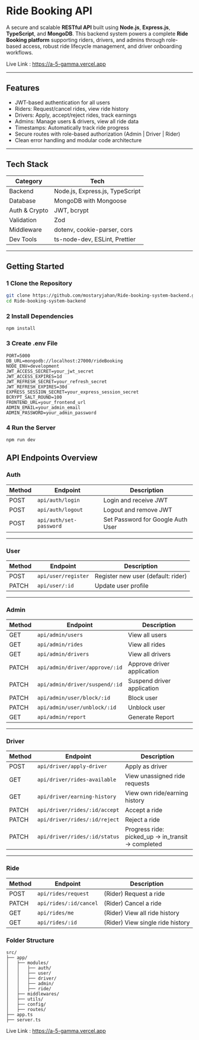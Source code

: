 # Ride Booking API

A secure and scalable **RESTful API** built using **Node.js**, **Express.js**, **TypeScript**, and **MongoDB**. This backend system powers a complete **Ride Booking platform** supporting riders, drivers, and admins through role-based access, robust ride lifecycle management, and driver onboarding workflows.


 Live Link : https://a-5-gamma.vercel.app


---

## Features

- JWT-based authentication for all users  
- Riders: Request/cancel rides, view ride history  
- Drivers: Apply, accept/reject rides, track earnings  
- Admins: Manage users & drivers, view all ride data  
-  Timestamps: Automatically track ride progress  
- Secure routes with role-based authorization (Admin | Driver | Rider)  
- Clean error handling and modular code architecture  

---

## Tech Stack

| Category      | Tech                                     |
|---------------|------------------------------------------|
| Backend       | Node.js, Express.js, TypeScript          |
| Database      | MongoDB with Mongoose                    |
| Auth & Crypto | JWT, bcrypt                              |
| Validation    | Zod                                      |
| Middleware    | dotenv, cookie-parser, cors              |
| Dev Tools     | ts-node-dev, ESLint, Prettier            |

---

##  Getting Started

### 1️ Clone the Repository

```bash
git clone https://github.com/mostaryjahan/Ride-booking-system-backend.git
cd Ride-booking-system-backend
```
### 2️ Install Dependencies
```
npm install
```

### 3 Create .env File
```
PORT=5000
DB_URL=mongodb://localhost:27000/rideBooking
NODE_ENV=development
JWT_ACCESS_SECRET=your_jwt_secret
JWT_ACCESS_EXPIRES=1d
JWT_REFRESH_SECRET=your_refresh_secret
JWT_REFRESH_EXPIRES=30d
EXPRESS_SESSION_SECRET=your_express_session_secret
BCRYPT_SALT_ROUND=100
FRONTEND_URL=your_frontend_url
ADMIN_EMAIL=your_admin_email
ADMIN_PASSWORD=your_admin_password

```
### 4️ Run the Server
```
npm run dev
```

## API Endpoints Overview

###  Auth

| Method | Endpoint              | Description                     |
|--------|-----------------------|---------------------------------|
| POST   | `api/auth/login`         | Login and receive JWT           |
| POST   | `api/auth/logout`        | Logout and remove JWT           |
| POST   | `api/auth/set-password`  | Set Password for Google Auth User |

---

###  User

| Method | Endpoint       | Description                            |
|--------|----------------|----------------------------------------|
| POST   | `api/user/register` | Register new user (default: rider)     |
| PATCH  | `api/user/:id`      | Update user profile                    |

---

###  Admin

| Method | Endpoint                         | Description                    |
|--------|----------------------------------|--------------------------------|
| GET    | `api/admin/users`                   | View all users                 |
| GET    | `api/admin/rides`                   | View all rides                 |
| GET    | `api/admin/drivers`                 | View all drivers               |
| PATCH  | `api/admin/driver/approve/:id`      | Approve driver application     |
| PATCH  | `api/admin/driver/suspend/:id`      | Suspend driver application     |
| PATCH  | `api/admin/user/block/:id`          | Block user                     |
| PATCH  | `api/admin/user/unblock/:id`        | Unblock user                   |
| GET    | `api/admin/report`                  | Generate Report                |

---

###  Driver

| Method | Endpoint                          | Description                                        |
|--------|-----------------------------------|----------------------------------------------------|
| POST   | `api/driver/apply-driver`            | Apply as driver                                   |
| GET    | `api/driver/rides-available`         | View unassigned ride requests                     |
| GET    | `api/driver/earning-history`         | View own ride/earning history                     |
| PATCH  | `api/driver/rides/:id/accept`        | Accept a ride                                     |
| PATCH  | `api/driver/rides/:id/reject`        | Reject a ride                                     |
| PATCH  | `api/driver/rides/:id/status`        | Progress ride: picked_up → in_transit → completed |

---

###  Ride

| Method | Endpoint             | Description                  |
|--------|----------------------|------------------------------|
| POST   | `api/rides/request`     | (Rider) Request a ride       |
| PATCH  | `api/rides/:id/cancel`  | (Rider) Cancel a ride        |
| GET    | `api/rides/me`          | (Rider) View all ride history |
| GET    | `api/rides/:id`         | (Rider) View single ride history |


 ### Folder Structure
```
src/
├── app/
│   ├── modules/
│   │   ├── auth/
│   │   ├── user/
│   │   ├── driver/
│   │   ├── admin/
│   │   ├── ride/
│   ├── middlewares/
│   ├── utils/
│   ├── config/
│   ├── routes/
├── app.ts
├── server.ts
```


 Live Link : https://a-5-gamma.vercel.app





